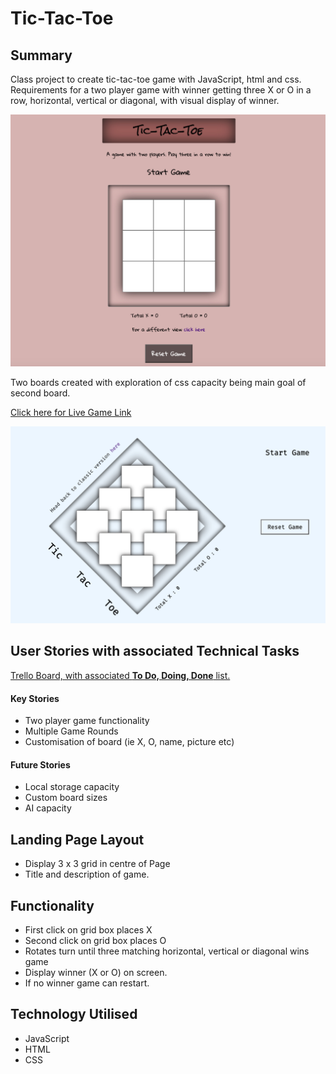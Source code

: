 # Tic-Tac-Toe

## Summary
Class project to create tic-tac-toe game with JavaScript, html and css.
Requirements for a two player game with winner getting three X or O in a row, horizontal, vertical or diagonal, with visual display of winner.

![First Board](images/tictactoe-1.jpg)

Two boards created with exploration of css capacity being main goal of second board.

[Click here for Live Game Link](https://raengc.github.io/project0_tic-tac-toe/)

![Second Board](images/tictactoe-2.png)


## User Stories with associated Technical Tasks
[Trello Board, with associated **To Do, Doing, Done** list.](https://trello.com/b/dst9Evfb/project0tic-tac-toe)

#### Key Stories
* Two player game functionality
* Multiple Game Rounds
* Customisation of board (ie X, O, name, picture etc)

#### Future Stories
* Local storage capacity
* Custom board sizes
* AI capacity

## Landing Page Layout
* Display 3 x 3 grid in centre of Page
* Title and description of game.

## Functionality
* First click on grid box places X
* Second click on grid box places O
* Rotates turn until three matching horizontal, vertical or diagonal  wins game
* Display winner (X or O) on screen.
* If no winner game can restart.

## Technology Utilised
* JavaScript
* HTML
* CSS
